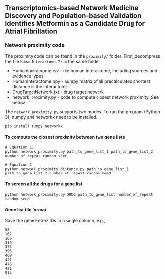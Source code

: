 ## Transcriptomics-based Network Medicine Discovery and Population-based Validation Identifies Metformin as a Candidate Drug for Atrial Fibrillation

### Network proximity code
The proximity code can be found in the `proximity/` folder. First, decompress the file `HumanInteractome.7z` in the same folder.

* HumanInteractome.tsv - the human interactome, including sources and evidence types
* HumanInteractome.npy - numpy matrix of all precalculated shortest distance in the interactome
* DrugTargetNetwork.txt - drug target network
* network_proximity.py - code to compute closest network proximity. See below

The `network_proximity.py` supports two modes. To run the program (Python 3), numpy and networkx need to be installed.
```
pip install numpy networkx
```

#### To compute the closest proximity between two gene lists
```
# Equation 13
python network_proximity.py path_to_gene_list_1 path_to_gene_list_2 number_of_repeat random_seed
```

```
# Equation 1
python network_proximity_distance.py path_to_gene_list_1 path_to_gene_list_2 number_of_repeat random_seed 
```

#### To screen all the drugs for a gene list
```
python network_proximity.py DRUG path_to_gene_list number_of_repeat random_seed
```

#### Gene list file format
Save the gene Entrez IDs in a single column, e.g.,
```
58
162
166
310
373
396
409
427
476
481
514
```
